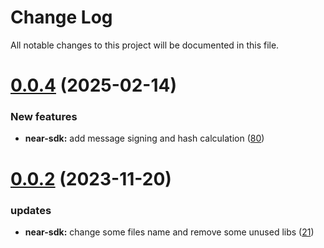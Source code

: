 
# Change Log

All notable changes to this project will be documented in this file.

# [0.0.4](https://git.sonr.io/pkg/wallets) (2025-02-14)

### New features

- **near-sdk:** add message signing and hash calculation ([80](https://git.sonr.io/pkg/wallets/pull/80))

# [0.0.2](https://git.sonr.io/pkg/wallets) (2023-11-20)

### updates

- **near-sdk:** change some files name and remove some unused libs ([21](https://git.sonr.io/pkg/wallets/pull/21))
